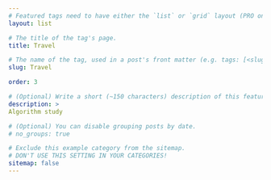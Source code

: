 ```yaml
---
# Featured tags need to have either the `list` or `grid` layout (PRO only).
layout: list

# The title of the tag's page.
title: Travel

# The name of the tag, used in a post's front matter (e.g. tags: [<slug>]).
slug: Travel

order: 3

# (Optional) Write a short (~150 characters) description of this featured tag.
description: >
Algorithm study

# (Optional) You can disable grouping posts by date.
# no_groups: true

# Exclude this example category from the sitemap.
# DON'T USE THIS SETTING IN YOUR CATEGORIES!
sitemap: false
---
```

